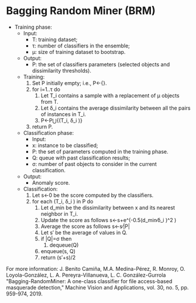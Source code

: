 # Bagging Random Miner (BRM)

* Training phase:
    * Input:
        * T: training dataset;
        * τ: number of classifiers in the ensemble;
        * μ: size of training dataset to bootstrap.
    * Output:
        * P: the set of classifiers parameters (selected objects and dissimilarity thresholds).
    * Training:
        1. Set P initially empty; i.e., P←{}.
        1. for i=1..τ do
            1. Let T_i contains a sample with a replacement of μ objects from T.
            1. Let δ_i contains the average dissimilarity between all the pairs of instances in T_i.
            1. P←P⋃{(T_i, δ_i )}
        1. return P.
    * Classification phase:
        * Input:
        * x: instance to be classified;
        * P: the set of parameters computed in the training phase.
        * Q: queue with past classification results;
        * σ: number of past objects to consider in the current classification.
    * Output:
        * Anomaly score.
    * Classification:
        1. Let s←0 be the score computed by the classifiers.
        1. for each (T_i, δ_i ) in P do
            1. Let d_min be the dissimilarity between x and its nearest neighbor in T_i.
            1. Update the score as follows s←s+e^(-0.5(d_min∕δ_i )^2 )
            1. Average the score as follows s←s∕|P|
            1. Let s′ be the average of values in Q.
            1. if |Q|=σ then
                1. dequeue(Q)
            1. enqueue(s, Q)
            1. return (s′+s)/2

For more information: J. Benito Camiña, M.A. Medina-Pérez, R. Monroy, O. Loyola-González, L. A. Pereyra-Villanueva, L. C. González-Gurrola "Bagging-RandomMiner: A one-class classifier for file access-based masquerade detection," Machine Vision and Applications, vol. 30, no. 5, pp. 959-974, 2019. 